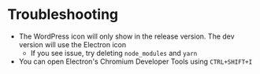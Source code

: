 # Troubleshooting

- The WordPress icon will only show in the release version. The dev version will use the Electron icon
  - If you see issue, try deleting `node_modules` and `yarn`
- You can open Electron's Chromium Developer Tools using `CTRL+SHIFT+I`
